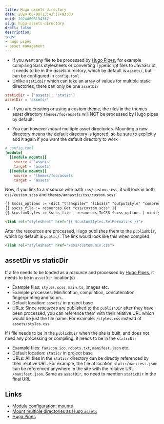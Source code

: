 ```yaml
---
title: Hugo assets directory
date: 2024-06-08T13:43:17+03:00
uuid: 20240608134317
slug: hugo-assets-directory
draft: false
description: 
tags: 
- hugo pipes
- asset management
---
```


- If you want any file to be processed by [Hugo Pipes](https://gohugo.io/hugo-pipes/introduction/), for example compiling Sass stylesheets or converting TypeScript files to JavaScript, it needs to be in the _assets_ directory, which by default is `assets/`, but can be configured in `config.toml`
- Unlike `staticDir` which can take an array of values for multiple static directories, there can only be one `assetDir`

```toml
staticDir = ['assets', 'static']
assetDir = 'assets/'
```

- If you are creating or using a custom theme, the files in the themes asset directory `themes/foo/assets` will NOT be processed by Hugo pipes by default.

- You can however _mount_ multiple asset directories. Mounting a new directory means the default directory is ignored, so be sure to explicitly add it again if you want the default directory to work

```toml
# config.toml
[module]
  [[module.mounts]]
    source = 'assets'
    target = 'assets'
  [[module.mounts]]
    source = 'themes/foo/assets'
    target = 'assets'
```

Now, if you link to a _resource_ with path `css/custom.scss`, it will look in both `css/custom.scss` and `themes/amnastic/css/custom.scss`

```html
{{ $scss_options := (dict "transpiler" "libsass" "outputStyle" "compressed") }}
{{ $scss_file := resources.Get "css/custom.scss" }}
{{ $customStyles := $scss_file | resources.ToCSS $scss_options | minify }}

<link rel="stylesheet" href="{{ $customStyles.RelPermalink }}">
```

After the resources are processed, Hugo publishes them to the `publishDir`, which by default is `public/`. The link would look like this when compiled

```html
<link rel="stylesheet" href="/css/custom.min.css">
```

## assetDir vs staticDir
If a file needs to be loaded as a _resource_ and processed by [Hugo Pipes][hugo pipes], it needs to be in `assetDir` location(s)
  - Example files: `styles.scss`, `main.ts`, images etc.
  - Example processes: Minification, compilation, concatenation, fingerprinting and so on..
  - Default location: `assets/` in project base
  - URLs: Since _resources_ are published to the `publishDir` after they have been processed, you can reference them with their relative URL which would be just the file name. For example: `/styles.css` instead of `assets/styles.css`

If i file needs to be in the `publishDir` when the site is built, and does not need any processing or compiling, it needs to be in the `staticDir`
  - Example files: `favicon.ico`, `robots.txt`, `manifest.json` etc.
  - Default location: `static/` in project base
  - URLs: All files in the `static/` directory can be directly referenced by their relative URL. For example, the file at location `static/manifest.json` can be referenced anywhere in the site with the relative URL `/manifest.json`. Same as `assetDir`, no need to mention `staticDir` in the final URL


Links
---
- [Module configuration: mounts](https://gohugo.io/hugo-modules/configuration/#module-configuration-mounts)
- [Mount multiple directories as Hugo `assets`](https://discourse.gohugo.io/t/mount-multiple-directories-as-hugo-assets/44267/2)
- [Hugo Pipes](https://gohugo.io/hugo-pipes/introduction/)

[hugo pipes]: https://gohugo.io/hugo-pipes/introduction/